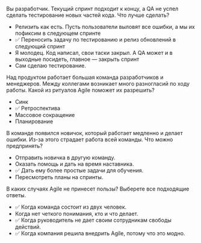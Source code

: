 Вы разработчик. Текущий спринт подходит к концу, а QA не успел сделать тестирование новых частей кода. Что лучше сделать?

- Релизить как есть. Пусть пользователи выловят все ошибки, а мы их пофиксим в следующем спринте
- ✅ Переносить задачу по тестированию и релиз обновлений в следующий спринт
- Я молодец. Код написал, свои таски закрыл. А QA может и в выходные посидеть, главное — закрыть спринт
- Сам сделаю тестирование.

Над продуктом работает большая команда разработчиков и менеджеров. Между коллегами возникает много разногласий по ходу работы. Какой из ритуалов Agile поможет их разрешить?

- Синк
- ✅ Ретроспектива
- Массовое сокращение
- Планирование

В команде появился новичок, который работает медленно и делает ошибки. Из-за этого страдает работа всей команды. Что можно предпринять?

- Отправить новичка в другую команду.
- Оказать помощь и дать на время наставника.
- ✅ Дать ему более простые задачи для обучения.
- Пересмотреть планы на спринты.

В каких случаях Agile не принесет пользы? Выберете все подходящие ответы.

- ✅ Когда команда состоит из двух человек.
- Когда нет четкого понимания, кто и что делает.
- ✅ Когда руководитель не дает своим сотрудникам свободы действий.
- ✅ Когда компания решила внедрить Agile, потому что это модно.